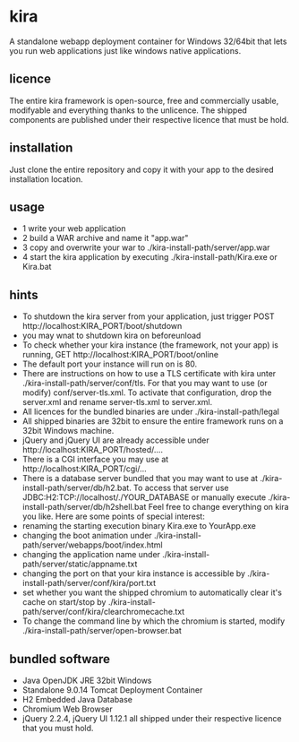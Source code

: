 # kira
A standalone webapp deployment container for Windows 32/64bit that lets you run web applications just like windows native applications.

## licence
The entire kira framework is open-source, free and commercially usable, modifyable and everything thanks to the unlicence.
The shipped components are published under their respective licence that must be hold.

## installation
Just clone the entire repository and copy it with your app to the desired installation location.

## usage
- 1 write your web application
- 2 build a WAR archive and name it "app.war"
- 3 copy and overwrite your war to ./kira-install-path/server/app.war
- 4 start the kira application by executing ./kira-install-path/Kira.exe or Kira.bat

## hints
- To shutdown the kira server from your application, just trigger POST http://localhost:KIRA_PORT/boot/shutdown
- you may wnat to shutdown kira on beforeunload
- To check whether your kira instance (the framework, not your app) is running, GET http://localhost:KIRA_PORT/boot/online
- The default port your instance will run on is 80.
- There are instructions on how to use a TLS certificate with kira unter ./kira-install-path/server/conf/tls. For that you may want to use (or modify) conf/server-tls.xml. To activate that configuration, drop the server.xml and rename server-tls.xml to server.xml.
- All licences for the bundled binaries are under ./kira-install-path/legal
- All shipped binaries are 32bit to ensure the entire framework runs on a 32bit Windows machine.
- jQuery and jQuery UI are already accessible under http://localhost:KIRA_PORT/hosted/....
- There is a CGI interface you may use at http://localhost:KIRA_PORT/cgi/...
- There is a database server bundled that you may want to use at ./kira-install-path/server/db/h2.bat. To access that server use JDBC:H2:TCP://localhost/./YOUR_DATABASE or manually execute ./kira-install-path/server/db/h2shell.bat
Feel free to change everything on kira you like. Here are some points of special interest:
- renaming the starting execution binary Kira.exe to YourApp.exe
- changing the boot animation under ./kira-install-path/server/webapps/boot/index.html
- changing the application name under ./kira-install-path/server/static/appname.txt
- changing the port on that your kira instance is accessible by ./kira-install-path/server/conf/kira/port.txt
- set whether you want the shipped chromium to automatically clear it's cache on start/stop by ./kira-install-path/server/conf/kira/clearchromecache.txt
- To change the command line by which the chromium is started, modify ./kira-install-path/server/open-browser.bat

## bundled software
 - Java OpenJDK JRE 32bit Windows
 - Standalone 9.0.14 Tomcat Deployment Container
 - H2 Embedded Java Database
 - Chromium Web Browser
 - jQuery 2.2.4, jQuery UI 1.12.1
 all shipped under their respective licence that you must hold.
